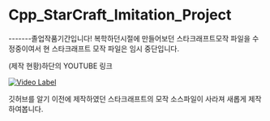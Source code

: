 # Cpp_StarCraft_Imitation_Project
-------졸업작품기간입니다!
복학하던시절에 만들어보던 스타크래프트모작 파일을 수정중이여서
현 스타크래프트 모작 파일은 임시 중단입니다.


(제작 현황)하단의 YOUTUBE 링크

[![Video Label](http://img.youtube.com/vi/K325UMU-BvA/0.jpg)](https://www.youtube.com/watch?v=K325UMU-BvA)



깃허브를 알기 이전에 제작하였던 스타크래프트의 모작 소스파일이 사라져
새롭게 제작하여봅니다.
